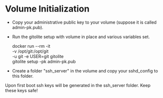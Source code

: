 
Volume Initialization
=====================

* Copy your administrative public key to your volume (suppose it is called admin-pk.pub).

* Run the gitolite setup with volume in place and various variables set.

    docker run --rm -it                  \
        -v /opt/git:/opt/git             \
        -u git -e USER=git gitolite      \
        gitolite setup -pk admin-pk.pub


* Create a folder "ssh_server" in the volume and copy your sshd_config to this folder.

Upon first boot ssh keys will be generated in the ssh_server folder. Keep
these keys safe!
